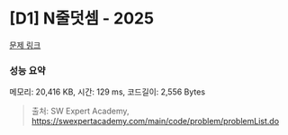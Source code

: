# [D1] N줄덧셈 - 2025 

[문제 링크](https://swexpertacademy.com/main/code/problem/problemDetail.do?contestProbId=AV5QFZtaAscDFAUq) 

### 성능 요약

메모리: 20,416 KB, 시간: 129 ms, 코드길이: 2,556 Bytes



> 출처: SW Expert Academy, https://swexpertacademy.com/main/code/problem/problemList.do